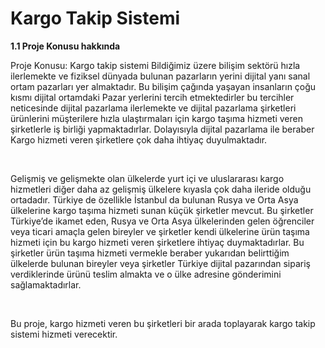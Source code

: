 <h1> Kargo Takip Sistemi </h1>
<b> 1.1 Proje Konusu hakkında </b> <br>
<p> Proje Konusu: Kargo takip sistemi
Bildiğimiz üzere bilişim sektörü hızla ilerlemekte ve fiziksel dünyada bulunan pazarların yerini dijital yanı sanal ortam pazarları yer almaktadır. Bu bilişim çağında yaşayan insanların çoğu kısmı dijital ortamdaki Pazar yerlerini tercih etmektedirler bu tercihler neticesinde dijital pazarlama ilerlemekte ve dijital pazarlama şirketleri ürünlerini müşterilere hızla ulaştırmaları için kargo taşıma hizmeti veren şirketlerle iş birliği yapmaktadırlar. Dolayısıyla dijital pazarlama ile beraber Kargo hizmeti veren şirketlere çok daha ihtiyaç duyulmaktadır. </p>  <br>
<p>Gelişmiş ve gelişmekte olan ülkelerde yurt içi ve uluslararası kargo hizmetleri   diğer daha az gelişmiş ülkelere kıyasla çok daha ileride olduğu ortadadır. 
Türkiye de özellikle İstanbul da bulunan Rusya ve Orta Asya ülkelerine kargo taşıma hizmeti sunan küçük şirketler mevcut. Bu şirketler Türkiye’de ikamet eden, Rusya ve Orta Asya ülkelerinden gelen öğrenciler veya ticari amaçla gelen bireyler ve şirketler kendi ülkelerine ürün taşıma hizmeti için bu kargo hizmeti veren şirketlere ihtiyaç duymaktadırlar. 
Bu şirketler ürün taşıma hizmeti vermekle beraber yukarıdan belirttiğim ülkelerde bulunan bireyler veya şirketler Türkiye dijital pazarından sipariş verdiklerinde ürünü teslim almakta ve o ülke adresine gönderimini sağlamaktadırlar. </p> <br>
<p> Bu proje, kargo hizmeti veren bu şirketleri bir arada toplayarak kargo takip sistemi hizmeti verecektir.<p>
